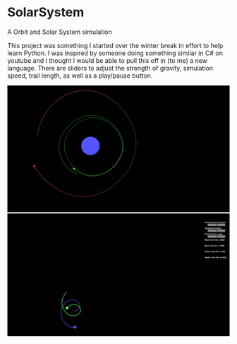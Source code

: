 # SolarSystem
A Orbit and Solar System simulation

This project was something I started over the winter break in effort to help learn Python. I was inspired by someone doing something similar in C# on youtube and I thought I would be able to pull this off in (to me) a new language. There are sliders to adjust the strength of gravity, simulation speed, trail length, as well as a play/pause button.

![alt text](https://github.com/cjpalmer330/SolarSystem/blob/main/img/ReadMePic.png?raw=true)
![alt text](https://github.com/cjpalmer330/SolarSystem/blob/main/img/ReadMePic2.png?raw=true)
